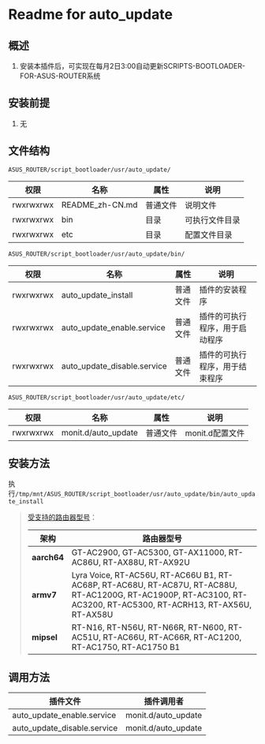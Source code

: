 # Readme for auto_update

## 概述

1. 安装本插件后，可实现在每月2日3:00自动更新SCRIPTS-BOOTLOADER-FOR-ASUS-ROUTER系统

## 安装前提

1. 无

## 文件结构

`ASUS_ROUTER/script_bootloader/usr/auto_update/`

| 权限      | 名称            | 属性     | 说明           |
| --------- | --------------- | -------- | -------------- |
| rwxrwxrwx | README_zh-CN.md | 普通文件 | 说明文件       |
| rwxrwxrwx | bin             | 目录     | 可执行文件目录 |
| rwxrwxrwx | etc             | 目录     | 配置文件目录   |

`ASUS_ROUTER/script_bootloader/usr/auto_update/bin/`

| 权限      | 名称                        | 属性     | 说明                           |
| --------- | --------------------------- | -------- | ------------------------------ |
| rwxrwxrwx | auto_update_install         | 普通文件 | 插件的安装程序                 |
| rwxrwxrwx | auto_update_enable.service  | 普通文件 | 插件的可执行程序，用于启动程序 |
| rwxrwxrwx | auto_update_disable.service | 普通文件 | 插件的可执行程序，用于结束程序 |

`ASUS_ROUTER/script_bootloader/usr/auto_update/etc/`

| 权限      | 名称                | 属性     | 说明            |
| --------- | ------------------- | -------- | --------------- |
| rwxrwxrwx | monit.d/auto_update | 普通文件 | monit.d配置文件 |

## 安装方法

执行`/tmp/mnt/ASUS_ROUTER/script_bootloader/usr/auto_update/bin/auto_update_install`

   > [受支持的路由器型号](https://github.com/Entware/Entware/wiki/Install-on-Asus-stock-firmware)：
   >
   > | 架构        | 路由器型号                                                                                                                                                        |
   > | ----------- | ----------------------------------------------------------------------------------------------------------------------------------------------------------------- |
   > | **aarch64** | GT-AC2900, GT-AC5300, GT-AX11000, RT-AC86U, RT-AX88U, RT-AX92U                                                                                                    |
   > | **armv7**   | Lyra Voice, RT-AC56U, RT-AC66U B1, RT-AC68P, RT-AC68U, RT-AC87U, RT-AC88U, RT-AC1200G, RT-AC1900P, RT-AC3100, RT-AC3200, RT-AC5300, RT-ACRH13, RT-AX56U, RT-AX58U |
   > | **mipsel**  | RT-N16, RT-N56U, RT-N66R, RT-N600, RT-AC51U, RT-AC66U, RT-AC66R, RT-AC1200, RT-AC1750, RT-AC1750 B1                                                               |

## 调用方法

| 插件文件                    | 插件调用者          |
| --------------------------- | --------------------|
| auto_update_enable.service  | monit.d/auto_update |
| auto_update_disable.service | monit.d/auto_update |